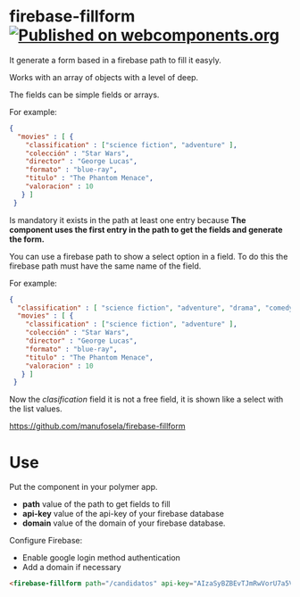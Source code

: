 # firebase-fillform [![Published on webcomponents.org](https://img.shields.io/badge/webcomponents.org-published-blue.svg)](https://www.webcomponents.org/element/manufosela/firebase-fillform)

It generate a form based in a firebase path to fill it easyly.

Works with an array of objects with a level of deep. 

The fields can be simple fields or arrays.

For example: 
```json
{
  "movies" : [ {
    "classification" : ["science fiction", "adventure" ],
    "colección" : "Star Wars",
    "director" : "George Lucas",
    "formato" : "blue-ray",
    "titulo" : "The Phantom Menace",
    "valoracion" : 10
   } ]
 }
```

Is mandatory it exists in the path at least one entry because **The component uses the first entry in the path to get the fields and generate the form.**

You can use a firebase path to show a select option in a field. To do this the firebase path must have the same name of the field.

For example:
```json
{
  "classification" : [ "science fiction", "adventure", "drama", "comedy", "horror", "psychological thriller", "crime", "romantic", "historical" ],
  "movies" : [ {
    "classification" : ["science fiction", "adventure" ],
    "colección" : "Star Wars",
    "director" : "George Lucas",
    "formato" : "blue-ray",
    "titulo" : "The Phantom Menace",
    "valoracion" : 10
   } ]
 }
```

Now the *clasification* field it is not a free field, it is shown like a select with the list values.

https://github.com/manufosela/firebase-fillform

# Use
<firebase-fillform path="/firebase_path" api-key="firebase_api_key" domain="firebase_domain"></firebase-fillform>

Put the component in your polymer app.

* **path** value of the path to get fields to fill
* **api-key** value of the api-key of your firebase database
* **domain** value of the domain of your firebase database.

Configure Firebase:
* Enable google login method authentication
* Add a domain if necessary

<!---
```
<custom-element-demo>
  <template>
    <script src="../webcomponentsjs/webcomponents-lite.js"></script>
    <link rel="import" href="firebase-fillform.html">
    <style>
      html, body { height:500px; max-height:500px; min-height:500px; }
    </style>
    <next-code-block></next-code-block>
  </template>
</custom-element-demo>
```
-->
```html
<firebase-fillform path="/candidatos" api-key="AIzaSyBZBEvTJmRwVorU7a5V4PZR6QXCkrx7tdM" domain="karteradekontratacion"></firebase-fillform>
```
